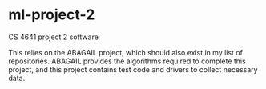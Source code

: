 ml-project-2
============

CS 4641 project 2 software

This relies on the ABAGAIL project, which should also exist in my list of
repositories.  ABAGAIL provides the algorithms required to complete this
project, and this project contains test code and drivers to collect necessary
data.
